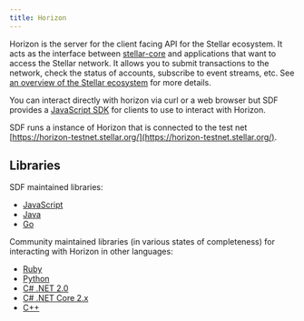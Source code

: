 ```yaml
---
title: Horizon
---
```


Horizon is the server for the client facing API for the Stellar ecosystem.  It acts as the interface between [stellar-core](https://www.stellar.org/developers/learn/stellar-core) and applications that want to access the Stellar network. It allows you to submit transactions to the network, check the status of accounts, subscribe to event streams, etc. See [an overview of the Stellar ecosystem](https://www.stellar.org/developers/guides/) for more details.

You can interact directly with horizon via curl or a web browser but SDF provides a [JavaScript SDK](https://www.stellar.org/developers/js-stellar-sdk/learn/) for clients to use to interact with Horizon.

SDF runs a instance of Horizon that is connected to the test net [https://horizon-testnet.stellar.org/](https://horizon-testnet.stellar.org/).

## Libraries

SDF maintained libraries:<br />
- [JavaScript](https://github.com/stellar/js-stellar-sdk)
- [Java](https://github.com/stellar/java-stellar-sdk)
- [Go](https://github.com/benjaminchencobinhood/stellar)

Community maintained libraries (in various states of completeness) for interacting with Horizon in other languages:<br>
- [Ruby](https://github.com/stellar/ruby-stellar-sdk)
- [Python](https://github.com/StellarCN/py-stellar-base)
- [C# .NET 2.0](https://github.com/QuantozTechnology/csharp-stellar-base)
- [C# .NET Core 2.x](https://github.com/elucidsoft/dotnetcore-stellar-sdk)
- [C++](https://bitbucket.org/bnogal/stellarqore/wiki/Home)

